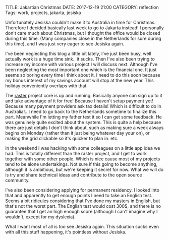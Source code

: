 TITLE: Jakartian Christmas
DATE: 2017-12-19 21:00
CATEGORY: reflection
Tags: work, projects, jakarta, jesiska

Unfortunately Jesiska couldn't make it to Australia in time for Christmas.
Therefore I decided basically last week to go to Jakarta instead!
I personally don't care much about Christmas, but I thought the office would
be closed during this time.
(Many companies close in the Netherlands for sure during this time),
and I was just very eager to see Jesiska again.

I've been neglecting this blog a little bit lately, I've just been busy,
well actually work is a huge time sink.. it sucks.
Then I've also been trying to increase my income with various project I will
discuss next.
Although I've been neglecting the most important one which is the financial one.
It just seems so boring every time I think about it.
I need to do this soon because my bonus interest of my savings account will stop
at the new year.
This holiday conveniently overlaps with that.

The [raster](http://raster.click) project core is up and running. Basically anyone can sign up to it
and take advantage of it for free! Because I haven't setup payment yet!
Because many payment providers ask tax details! Which is difficult to do in
Australia!.. 
I need to go back to the Netherlands sometime to finalize this part.
Meanwhile I'm letting my father test it so I can get some feedback.
He was genuinely quite excited about the system.
This is quite a help because there are just details I don't think about,
such as making sure a week always begins on Monday (rather than it just being
whatever day your on), or making the grid clickable so it's quicker to plan in.
etc.

In the weekend I was hacking with some colleagues on a little app idea we had.
This is totally different than the raster project, and I get to work together
with some other people.
Which is nice cause most of my projects tend to be alone undertakings.
Not sure if this going to become anything, although it is ambitious,
but we're keeping it secret for now.
What we will do is try and share technical ideas and contribute to the
open source community.

I've also been considering applying for permanent residency. I looked into that
and apparently to get enough points I need to take an English test.
Seems a bit ridicules considering that I've done my masters in English,
but that's not the worst part.
The English test would cost 300$, and there is no guarantee that I get an high
enough score (although I can't imagine why I wouldn't, except for my dyslexia).

What I want most of all is too see Jesiska again.
This situation sucks even with all this stuff happening, it's pointless without
Jesiska.
